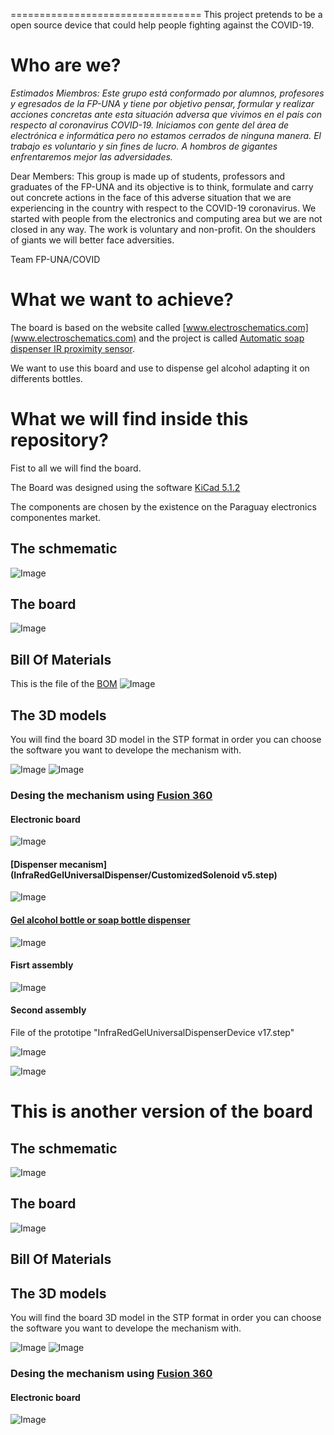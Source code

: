 =================================
This project pretends to be a open source device that could help people fighting against the COVID-19.
# Who are we?
*Estimados Miembros: Este grupo está conformado por alumnos, profesores y egresados de la FP-UNA y tiene por objetivo pensar, formular y realizar acciones concretas ante esta situación adversa que vivimos en el país con respecto al coronavirus COVID-19. Iniciamos con gente del área de electrónica e informática pero no estamos cerrados de ninguna manera. El trabajo es voluntario y sin fines de lucro. A hombros de gigantes enfrentaremos mejor las adversidades.*

Dear Members: This group is made up of students, professors and graduates of the FP-UNA and its objective is to think, formulate and carry out concrete actions in the face of this adverse situation that we are experiencing in the country with respect to the COVID-19 coronavirus. We started with people from the electronics and computing area but we are not closed in any way. The work is voluntary and non-profit. On the shoulders of giants we will better face adversities.

Team FP-UNA/COVID

# What we want to achieve?
The board is based on the website called [www.electroschematics.com](www.electroschematics.com) and the project is called [Automatic soap dispenser IR proximity sensor](https://www.electroschematics.com/automatic-soap-dispenser-ir-proximity-sensor/).

We want to use this board and use to dispense gel alcohol adapting it on differents bottles. 

# What we will find inside this repository?

Fist to all we will find the board.

The Board was designed using the software [KiCad 5.1.2](https://www.kicad-pcb.org)

The components are chosen by the existence on the Paraguay electronics componentes market.

## The schmematic

![Image](InfraRedGelUniversalDispenser/3D-MODEL-IRUGD03.png)

## The board

![Image](InfraRedGelUniversalDispenser/3D-MODEL-IRUGD02.png)

## Bill Of Materials
This is the file of the [BOM](InfraRedGelUniversalDispenser/bom/ibom.html)
![Image](InfraRedGelUniversalDispenser/3D-MODEL-IRUGD04.png)

## The 3D models

You will find the board 3D model in the STP format in order you can choose the software you want to develope the mechanism with.

![Image](InfraRedGelUniversalDispenser/3D-MODEL-IRUGD.png)
![Image](InfraRedGelUniversalDispenser/3D-MODEL-IRUGD00.png)

### Desing the mechanism using [Fusion 360](https://www.autodesk.com/products/fusion-360/students-teachers-educators)

#### Electronic board

![Image](InfraRedGelUniversalDispenser/3D-MODEL-IRUGD01.png)

#### [Dispenser mecanism](InfraRedGelUniversalDispenser/CustomizedSolenoid v5.step)

![Image](InfraRedGelUniversalDispenser/3D-MODEL-IRUGD05.png)

#### [Gel alcohol bottle or soap bottle dispenser](https://grabcad.com/library/soap-dispenser-5)

![Image](InfraRedGelUniversalDispenser/3D-MODEL-IRUGD06.png)

#### Fisrt assembly

![Image](InfraRedGelUniversalDispenser/3D-MODEL-IRUGD07.png)

#### Second assembly

File of the prototipe "InfraRedGelUniversalDispenserDevice v17.step"

![Image](InfraRedGelUniversalDispenser/3D-MODEL-IRUGD08.png)

![Image](InfraRedGelUniversalDispenser/3D-MODEL-IRUGD09.png)

# This is another version of the board
## The schmematic

![Image](Phothoresistor_Gel_Universal_Dispenser/rev01.png)

## The board

![Image](Phothoresistor_Gel_Universal_Dispenser/rev00.png)

## Bill Of Materials

## The 3D models

You will find the board 3D model in the STP format in order you can choose the software you want to develope the mechanism with.

![Image](Phothoresistor_Gel_Universal_Dispenser/rev02.png)
![Image](Phothoresistor_Gel_Universal_Dispenser/rev03.png)

### Desing the mechanism using [Fusion 360](https://www.autodesk.com/products/fusion-360/students-teachers-educators)

#### Electronic board

![Image](Phothoresistor_Gel_Universal_Dispenser/rev04.png)